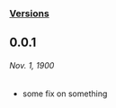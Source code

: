 ### [Versions](https://<website>/versions/)

## 0.0.1
###### *Nov. 1, 1900*
- some fix on something
